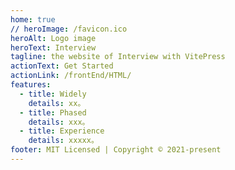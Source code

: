 ```yaml
---
home: true
// heroImage: /favicon.ico
heroAlt: Logo image
heroText: Interview
tagline: the website of Interview with VitePress
actionText: Get Started
actionLink: /frontEnd/HTML/
features:
  - title: Widely
    details: xx。
  - title: Phased
    details: xxx。
  - title: Experience
    details: xxxxx。
footer: MIT Licensed | Copyright © 2021-present
---
```


<!-- # 笔记 -->
